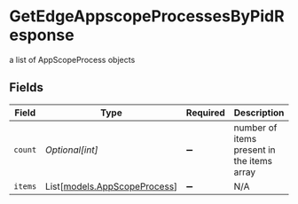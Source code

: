 # GetEdgeAppscopeProcessesByPidResponse

a list of AppScopeProcess objects


## Fields

| Field                                                        | Type                                                         | Required                                                     | Description                                                  |
| ------------------------------------------------------------ | ------------------------------------------------------------ | ------------------------------------------------------------ | ------------------------------------------------------------ |
| `count`                                                      | *Optional[int]*                                              | :heavy_minus_sign:                                           | number of items present in the items array                   |
| `items`                                                      | List[[models.AppScopeProcess](../models/appscopeprocess.md)] | :heavy_minus_sign:                                           | N/A                                                          |